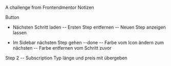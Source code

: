 A challenge from Frontendmentor
Notizen

Button

- Nächsten Schritt laden
  -- Ersten Step entfernen
  -- Neuen Step anzeigen lassen

- Im Sidebar nächsten Step gehen --done
  -- Farbe vom Icon ändern zum nächsten
  -- Farbe entfernen vom Schritt zuvor

Step 2
-- Subscription Typ länge und preis mit übergeben
